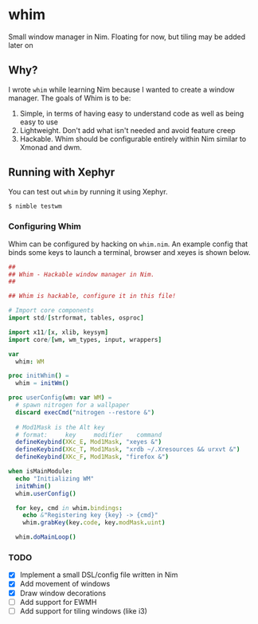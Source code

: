 # whim
Small window manager in Nim. Floating for now, but tiling may be added later on

## Why?
I wrote `whim` while learning Nim because I wanted to create a window manager.
The goals of Whim is to be:
1. Simple, in terms of having easy to understand code as well as being easy to use
2. Lightweight. Don't add what isn't needed and avoid feature creep
3. Hackable. Whim should be configurable entirely within Nim similar to Xmonad and dwm.


## Running with Xephyr
You can test out `whim` by running it using Xephyr. 
```sh
$ nimble testwm
```

### Configuring Whim
Whim can be configured by hacking on `whim.nim`. An example config that binds some keys to
launch a terminal, browser and xeyes is shown below.
```nim
##
## Whim - Hackable window manager in Nim. 
##

## Whim is hackable, configure it in this file!

# Import core components
import std/[strformat, tables, osproc]

import x11/[x, xlib, keysym]
import core/[wm, wm_types, input, wrappers]

var
  whim: WM

proc initWhim() =
  whim = initWm()

proc userConfig(wm: var WM) =
  # spawn nitrogen for a wallpaper
  discard execCmd("nitrogen --restore &")
 
  # Mod1Mask is the Alt key
  # format:     key     modifier    command
  defineKeybind(XKc_E, Mod1Mask, "xeyes &")
  defineKeybind(XKc_T, Mod1Mask, "xrdb ~/.Xresources && urxvt &")
  defineKeybind(XKc_F, Mod1Mask, "firefox &")

when isMainModule:
  echo "Initializing WM"
  initWhim()
  whim.userConfig()

  for key, cmd in whim.bindings:
    echo &"Registering key {key} -> {cmd}"
    whim.grabKey(key.code, key.modMask.uint)

  whim.doMainLoop()
```

### TODO
- [x] Implement a small DSL/config file written in Nim
- [x] Add movement of windows
- [x] Draw window decorations
- [ ] Add support for EWMH
- [ ] Add support for tiling windows (like i3)